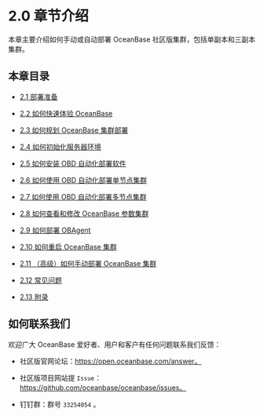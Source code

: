 2.0 章节介绍 
=============================



本章主要介绍如何手动或自动部署 OceanBase 社区版集群，包括单副本和三副本集群。

本章目录 
----------------------

* [2.1 部署准备](/zh-CN/2.chapter-2-how-to-deploy-oceanbase-community-edition/2.2-1-deployment-preparation.md)

  

* [2.2 如何快速体验 OceanBase](/zh-CN/2.chapter-2-how-to-deploy-oceanbase-community-edition/3.2-2-how-to-quickly-experience-oceanbase.md)

  

* [2.3 如何规划 OceanBase 集群部署](/zh-CN/2.chapter-2-how-to-deploy-oceanbase-community-edition/4.2-3-how-to-plan-the-oceanbase-cluster-deployment.md)

  

* [2.4 如何初始化服务器环境](/zh-CN/2.chapter-2-how-to-deploy-oceanbase-community-edition/5.2-4-how-to-initialize-the-server-environment.md)

  

* [2.5 如何安装 OBD 自动化部署软件](/zh-CN/2.chapter-2-how-to-deploy-oceanbase-community-edition/6.2-5-how-to-install-obd-automated-deployment-software.md)

  

* [2.6 如何使用 OBD 自动化部署单节点集群](/zh-CN/2.chapter-2-how-to-deploy-oceanbase-community-edition/7.2-6-how-to-automatically-deploy-a-single-node-cluster-using-obd.md)

  

* [2.7 如何使用 OBD 自动化部署多节点集群](/zh-CN/2.chapter-2-how-to-deploy-oceanbase-community-edition/8.2-7-how-to-use-obd-to-deploy-a-multi-node-cluster.md)

  

* [2.8 如何查看和修改 OceanBase 参数集群](/zh-CN/2.chapter-2-how-to-deploy-oceanbase-community-edition/9.2-8-how-to-view-and-modify-the-parameter-cluster-of.md)

  

* [2.9 如何部署 OBAgent](/zh-CN/2.chapter-2-how-to-deploy-oceanbase-community-edition/10.2-9-how-to-deploy-obagent.md)

  

* [2.10 如何重启 OceanBase 集群](/zh-CN/2.chapter-2-how-to-deploy-oceanbase-community-edition/11.2-10-how-to-restart-an-oceanbase-cluster.md)

  

* [2.11 （高级）如何手动部署 OceanBase 集群](/zh-CN/2.chapter-2-how-to-deploy-oceanbase-community-edition/12.2-11-advanced-how-to-manually-deploy-an-oceanbase-cluster.md)

  

* [2.12 常见问题](/zh-CN/2.chapter-2-how-to-deploy-oceanbase-community-edition/13.2-12-common-issues.md)

  

* [2.13 附录](/zh-CN/2.chapter-2-how-to-deploy-oceanbase-community-edition/14.2-13-appendix.md)

  






如何联系我们 
------------------------

欢迎广大 OceanBase 爱好者、用户和客户有任何问题联系我们反馈：

* 社区版官网论坛：https://open.oceanbase.com/answer。

  

* 社区版项目网站提 `Issue`：https://github.com/oceanbase/oceanbase/issues。

  

* 钉钉群：群号 `33254054` 。

  



